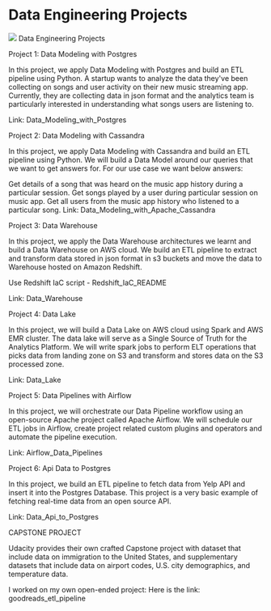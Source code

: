 # Data Engineering Projects

![](https://github.com/san089/Udacity-Data-Engineering-Projects/blob/master/image.jpeg)
Data Engineering Projects

Project 1: Data Modeling with Postgres

In this project, we apply Data Modeling with Postgres and build an ETL pipeline using Python. A startup wants to analyze the data they've been collecting on songs and user activity on their new music streaming app. Currently, they are collecting data in json format and the analytics team is particularly interested in understanding what songs users are listening to.

Link: Data_Modeling_with_Postgres

Project 2: Data Modeling with Cassandra

In this project, we apply Data Modeling with Cassandra and build an ETL pipeline using Python. We will build a Data Model around our queries that we want to get answers for.
For our use case we want below answers:

Get details of a song that was heard on the music app history during a particular session.
Get songs played by a user during particular session on music app.
Get all users from the music app history who listened to a particular song.
Link: Data_Modeling_with_Apache_Cassandra

Project 3: Data Warehouse

In this project, we apply the Data Warehouse architectures we learnt and build a Data Warehouse on AWS cloud. We build an ETL pipeline to extract and transform data stored in json format in s3 buckets and move the data to Warehouse hosted on Amazon Redshift.

Use Redshift IaC script - Redshift_IaC_README

Link: Data_Warehouse

Project 4: Data Lake

In this project, we will build a Data Lake on AWS cloud using Spark and AWS EMR cluster. The data lake will serve as a Single Source of Truth for the Analytics Platform. We will write spark jobs to perform ELT operations that picks data from landing zone on S3 and transform and stores data on the S3 processed zone.

Link: Data_Lake

Project 5: Data Pipelines with Airflow

In this project, we will orchestrate our Data Pipeline workflow using an open-source Apache project called Apache Airflow. We will schedule our ETL jobs in Airflow, create project related custom plugins and operators and automate the pipeline execution.

Link: Airflow_Data_Pipelines

Project 6: Api Data to Postgres

In this project, we build an ETL pipeline to fetch data from Yelp API and insert it into the Postgres Database. This project is a very basic example of fetching real-time data from an open source API.

Link: Data_Api_to_Postgres

CAPSTONE PROJECT

Udacity provides their own crafted Capstone project with dataset that include data on immigration to the United States, and supplementary datasets that include data on airport codes, U.S. city demographics, and temperature data.

I worked on my own open-ended project:
Here is the link: goodreads_etl_pipeline

